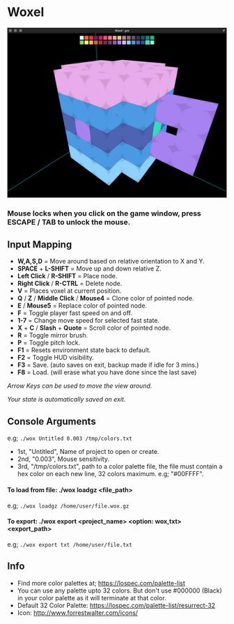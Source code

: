 # Woxel

![screenshot](https://raw.githubusercontent.com/woxels/woxels.github.io/main/Screenshot_2023-09-02_07-06-18.png)

### Mouse locks when you click on the game window, press ESCAPE / TAB to unlock the mouse.

## Input Mapping
* **W,A,S,D** = Move around based on relative orientation to X and Y.
* **SPACE** + **L-SHIFT** = Move up and down relative Z.
* **Left Click** / **R-SHIFT** = Place node.
* **Right Click** / **R-CTRL** = Delete node.
* **V** = Places voxel at current position.
* **Q** / **Z** / **Middle Click** / **Mouse4** = Clone color of pointed node.
* **E** / **Mouse5** = Replace color of pointed node.
* **F** = Toggle player fast speed on and off.
* **1-7** = Change move speed for selected fast state.
* **X** + **C** / **Slash** + **Quote** = Scroll color of pointed node.
* **R** = Toggle mirror brush.
* **P** = Toggle pitch lock.
* **F1** = Resets environment state back to default.
* **F2** = Toggle HUD visibility.
* **F3** = Save. (auto saves on exit, backup made if idle for 3 mins.)
* **F8** = Load. (will erase what you have done since the last save)
  
*Arrow Keys can be used to move the view around.*

*Your state is automatically saved on exit.*

## Console Arguments
e.g; `./wox Untitled 0.003 /tmp/colors.txt`
* 1st, "Untitled", Name of project to open or create.
* 2nd, "0.003", Mouse sensitivity.
* 3rd, "/tmp/colors.txt", path to a color palette file, the file must contain a hex
color on each new line, 32 colors maximum. e.g; "#00FFFF".

#### To load from file: ./wox loadgz <file_path>
e.g; `./wox loadgz /home/user/file.wox.gz`

#### To export: ./wox export <project_name> <option: wox,txt> <export_path>
e.g; `./wox export txt /home/user/file.txt`

## Info
* Find more color palettes at; https://lospec.com/palette-list
* You can use any palette upto 32 colors. But don't use #000000 (Black) in your color palette as it will terminate at that color.
* Default 32 Color Palette: https://lospec.com/palette-list/resurrect-32
* Icon: http://www.forrestwalter.com/icons/
